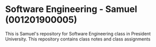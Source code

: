 # Software Engineering - Samuel (001201900005)
This is Samuel's repository for Software Engineering class in President University. This repository contains class notes and class assignments
